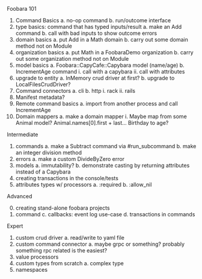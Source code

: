 Foobara 101

1. Command Basics
  a. no-op command
  b. run/outcome interface
2. type basics: command that has typed inputs/result
  a. make an Add command
  b. call with bad inputs to show outcome errors
3. domain basics
  a. put Add in a Math domain
  b. carry out some domain method not on Module
4. organization basics
  a. put Math in a FoobaraDemo organization
  b. carry out some organization method not on Module
5. model basics
  a. Foobara::CapyCafe::Capybara model (name/age)
  b. IncrementAge command
    i. call with a capybara
    ii. call with attributes
6. upgrade to entity
  a. InMemory crud driver at first?
  b. upgrade to LocalFilesCrudDriver?
7. Command connectors
  a. cli
  b. http
    i. rack
    ii. rails
7. Manifest metadata?
8. Remote command basics
  a. import from another process and call IncrementAge
9. Domain mappers
  a. make a domain mapper
    i. Maybe map from some Animal model?
      Animal.names[0].first + last...
      Birthday to age?

Intermediate

1. commands
  a. make a Subtract command via #run_subcommand
  b. make an integer division method
2. errors
  a. make a custom DivideByZero error
3. models
  a. immutability?
  b. demonstrate casting by returning attributes instead of a Capybara
4. creating transactions in the console/tests
5. attributes types w/ processors
  a. :required
  b. :allow_nil

Advanced

0. creating stand-alone foobara projects
1. command 
  c. callbacks: event log use-case
  d. transactions in commands

Expert

1. custom crud driver
  a. read/write to yaml file
2. custom command connector
  a. maybe grpc or something? probably something rpc related is the easiest?
5. value processors
3. custom types from scratch
  a. complex type
4. namespaces
